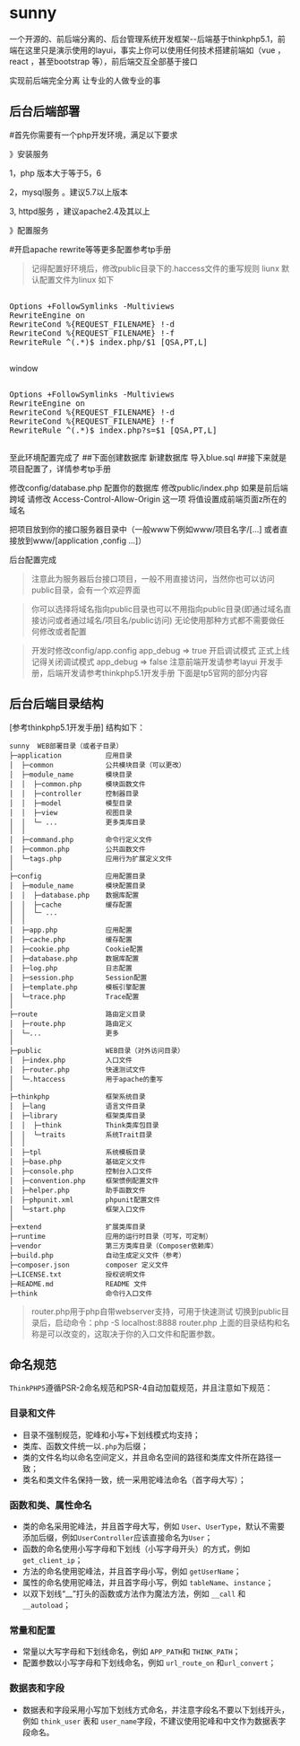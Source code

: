 # sunny
一个开源的、前后端分离的、后台管理系统开发框架--后端基于thinkphp5.1，前端在这里只是演示使用的layui，事实上你可以使用任何技术搭建前端如（vue ，react ，甚至bootstrap 等），前后端交互全部基于接口

实现前后端完全分离
让专业的人做专业的事

## 后台后端部署
#首先你需要有一个php开发环境，满足以下要求

》安装服务

1，php 版本大于等于5，6

2，mysql服务 。建议5.7以上版本

3, httpd服务 ，建议apache2.4及其以上

》配置服务

#开启apache rewrite等等更多配置参考tp手册

>记得配置好环境后，修改public目录下的.haccess文件的重写规则
liunx
默认配置文件为linux
如下
<pre>
<IfModule mod_rewrite.c> 
Options +FollowSymlinks -Multiviews
RewriteEngine on
RewriteCond %{REQUEST_FILENAME} !-d
RewriteCond %{REQUEST_FILENAME} !-f
RewriteRule ^(.*)$ index.php/$1 [QSA,PT,L]
</IfModule>
</pre>

window
<pre>
<IfModule mod_rewrite.c>
Options +FollowSymlinks -Multiviews 
RewriteEngine on
RewriteCond %{REQUEST_FILENAME} !-d
RewriteCond %{REQUEST_FILENAME} !-f 
RewriteRule ^(.*)$ index.php?s=$1 [QSA,PT,L]
</IfModule>
</pre>
至此环境配置完成了
##下面创建数据库
新建数据库
导入blue.sql
##接下来就是项目配置了，详情参考tp手册

修改config/database.php 配置你的数据库
修改public/index.php
如果是前后端跨域
请修改
Access-Control-Allow-Origin 这一项
将值设置成前端页面z所在的域名

把项目放到你的接口服务器目录中（一般www下例如www/项目名字/[...]  或者直接放到www/[application ,config ...]）

后台配置完成

>注意此为服务器后台接口项目，一般不用直接访问，当然你也可以访问public目录，会有一个欢迎界面

>你可以选择将域名指向public目录也可以不用指向public目录(即通过域名直接访问或者通过域名/项目名/public访问) 无论使用那种方式都不需要做任何修改或者配置


>开发时修改config/app.config  app_debug => true 开启调试模式
>正式上线记得关闭调试模式 app_debug => false
>注意前端开发请参考layui 开发手册，后端开发请参考thinkphp5.1开发手册
>下面是tp5官网的部分内容
## 后台后端目录结构
[参考thinkphp5.1开发手册]
结构如下：

~~~
sunny  WEB部署目录（或者子目录）
├─application           应用目录
│  ├─common             公共模块目录（可以更改）
│  ├─module_name        模块目录
│  │  ├─common.php      模块函数文件
│  │  ├─controller      控制器目录
│  │  ├─model           模型目录
│  │  ├─view            视图目录
│  │  └─ ...            更多类库目录
│  │
│  ├─command.php        命令行定义文件
│  ├─common.php         公共函数文件
│  └─tags.php           应用行为扩展定义文件
│
├─config                应用配置目录
│  ├─module_name        模块配置目录
│  │  ├─database.php    数据库配置
│  │  ├─cache           缓存配置
│  │  └─ ...            
│  │
│  ├─app.php            应用配置
│  ├─cache.php          缓存配置
│  ├─cookie.php         Cookie配置
│  ├─database.php       数据库配置
│  ├─log.php            日志配置
│  ├─session.php        Session配置
│  ├─template.php       模板引擎配置
│  └─trace.php          Trace配置
│
├─route                 路由定义目录
│  ├─route.php          路由定义
│  └─...                更多
│
├─public                WEB目录（对外访问目录）
│  ├─index.php          入口文件
│  ├─router.php         快速测试文件
│  └─.htaccess          用于apache的重写
│
├─thinkphp              框架系统目录
│  ├─lang               语言文件目录
│  ├─library            框架类库目录
│  │  ├─think           Think类库包目录
│  │  └─traits          系统Trait目录
│  │
│  ├─tpl                系统模板目录
│  ├─base.php           基础定义文件
│  ├─console.php        控制台入口文件
│  ├─convention.php     框架惯例配置文件
│  ├─helper.php         助手函数文件
│  ├─phpunit.xml        phpunit配置文件
│  └─start.php          框架入口文件
│
├─extend                扩展类库目录
├─runtime               应用的运行时目录（可写，可定制）
├─vendor                第三方类库目录（Composer依赖库）
├─build.php             自动生成定义文件（参考）
├─composer.json         composer 定义文件
├─LICENSE.txt           授权说明文件
├─README.md             README 文件
├─think                 命令行入口文件
~~~

> router.php用于php自带webserver支持，可用于快速测试
> 切换到public目录后，启动命令：php -S localhost:8888  router.php
> 上面的目录结构和名称是可以改变的，这取决于你的入口文件和配置参数。



## 命名规范

`ThinkPHP5`遵循PSR-2命名规范和PSR-4自动加载规范，并且注意如下规范：

### 目录和文件

*   目录不强制规范，驼峰和小写+下划线模式均支持；
*   类库、函数文件统一以`.php`为后缀；
*   类的文件名均以命名空间定义，并且命名空间的路径和类库文件所在路径一致；
*   类名和类文件名保持一致，统一采用驼峰法命名（首字母大写）；

### 函数和类、属性命名
*   类的命名采用驼峰法，并且首字母大写，例如 `User`、`UserType`，默认不需要添加后缀，例如`UserController`应该直接命名为`User`；
*   函数的命名使用小写字母和下划线（小写字母开头）的方式，例如 `get_client_ip`；
*   方法的命名使用驼峰法，并且首字母小写，例如 `getUserName`；
*   属性的命名使用驼峰法，并且首字母小写，例如 `tableName`、`instance`；
*   以双下划线“__”打头的函数或方法作为魔法方法，例如 `__call` 和 `__autoload`；

### 常量和配置
*   常量以大写字母和下划线命名，例如 `APP_PATH`和 `THINK_PATH`；
*   配置参数以小写字母和下划线命名，例如 `url_route_on` 和`url_convert`；

### 数据表和字段
*   数据表和字段采用小写加下划线方式命名，并注意字段名不要以下划线开头，例如 `think_user` 表和 `user_name`字段，不建议使用驼峰和中文作为数据表字段命名。


